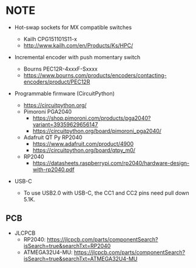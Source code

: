 # NOTE

- Hot-swap sockets for MX compatible switches
    - Kailh CPG151101S11-x
    - http://www.kailh.com/en/Products/Ks/HPC/

- Incremental encoder with push momentary switch
    - Bourns PEC12R-4xxxF-Sxxxx
    - https://www.bourns.com/products/encoders/contacting-encoders/product/PEC12R

- Programmable firmware (CircuitPython)
    - https://circuitpython.org/
    - Pimoroni PGA2040
        - https://shop.pimoroni.com/products/pga2040?variant=39359629656147
        - https://circuitpython.org/board/pimoroni_pga2040/
    - Adafruit QT Py RP2040
        - https://www.adafruit.com/product/4900
        - https://circuitpython.org/board/qtpy_m0/
    - RP2040
        - https://datasheets.raspberrypi.com/rp2040/hardware-design-with-rp2040.pdf

- USB-C
    - To use USB2.0 with USB-C, the CC1 and CC2 pins need pull down 5.1K.


## PCB

- JLCPCB
    - RP2040: https://jlcpcb.com/parts/componentSearch?isSearch=true&searchTxt=RP2040
    - ATMEGA32U4-MU: https://jlcpcb.com/parts/componentSearch?isSearch=true&searchTxt=ATMEGA32U4-MU
